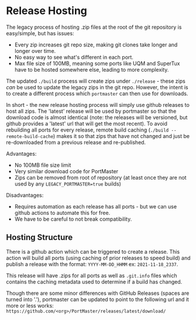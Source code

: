 # Release Hosting
The legacy process of hosting .zip files at the root of the git repository is easy/simple, but has issues:
 - Every zip increases git repo size, making git clones take longer and longer over time.
 - No easy way to see what's different in each port.
 - Max file size of 100MB, meaning some ports like UQM and SuperTux have to be hosted somewhere else, leading to more complexity.

The updated `./build` process will create zips under `./release` - these zips *can* be used to update the legacy zips in the git repo.  However, the intent is to create a different process which `portmaster` can then use for downloads.

In short - the new release hosting process will simply use github releases to host all zips. The 'latest' release will be used by portmaster so that the download code is almost identical (note: the releases will be versioned, but github provides a 'latest' url that will get the most recent).  To avoid rebuilding all ports for every release, remote build caching (`./build --remote-build-cache`) makes it so that zips that have not changed and just be re-downloaded from a previous release and re-published.

Advantages:
- No 100MB file size limit
- Very similar download code for PortMaster
- Zips can be removed from root of repository (at least once they are not used by any `LEGACY_PORTMASTER=true` builds)

Disadvantages:
- Requires automation as each release has all ports - but we can use github actions to automate this for free.
- We have to be careful to not break compatibility.


## Hosting Structure
There is a github action which can be triggered to create a release.  This action will build all ports (using caching of prior releases to speed build) and publish a release with the format: `YYYY-MM-DD_HHMM` ex: `2021-11-18_2337`.  

This release will have .zips for all ports as well as `.git.info` files which contains the caching metadata used to determine if a build has changed.

Though there are some minor differences with GitHub Releases (spaces are turned into '.'), portmaster can be updated to point to the following url and it more or less works: `https://github.com/<org>/PortMaster/releases/latest/download/`